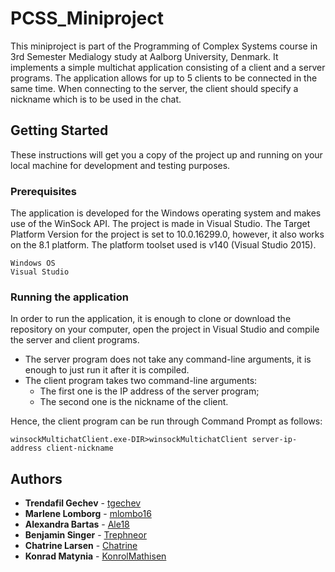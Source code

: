 # PCSS_Miniproject

This miniproject is part of the Programming of Complex Systems course in 3rd Semester Medialogy study at Aalborg University, Denmark. It implements a simple multichat application consisting of a client and a server programs. The application allows for up to 5 clients to be connected in the same time. When connecting to the server, the client should specify a nickname which is to be used in the chat.

## Getting Started
These instructions will get you a copy of the project up and running on your local machine for development and testing purposes.

### Prerequisites
The application is developed for the Windows operating system and makes use of the WinSock API. The project is made in Visual Studio. The Target Platform Version for the project is set to 10.0.16299.0, however, it also works on the 8.1 platform. The platform toolset used is v140 (Visual Studio 2015).

```
Windows OS
Visual Studio
```
### Running the application
In order to run the application, it is enough to clone or download the repository on your computer, open the project in Visual Studio and compile the server and client programs.
* The server program does not take any command-line arguments, it is enough to just run it after it is compiled.
* The client program takes two command-line arguments:
  * The first one is the IP address of the server program;
  * The second one is the nickname of the client.
  
Hence, the client program can be run through Command Prompt as follows:
```
winsockMultichatClient.exe-DIR>winsockMultichatClient server-ip-address client-nickname
```
## Authors
* **Trendafil Gechev** - [tgechev](https://github.com/tgechev)
* **Marlene Lomborg** - [mlombo16](https://github.com/mlombo16)
* **Alexandra Bartas** - [Ale18](https://github.com/Ale18)
* **Benjamin Singer** - [Trephneor](https://github.com/Trephneor)
* **Chatrine Larsen** - [Chatrine](https://github.com/Chatrine)
* **Konrad Matynia** - [KonrolMathisen](https://github.com/KonrolMathisen)
